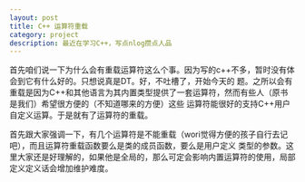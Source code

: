 ```yaml
---
layout: post
title: C++ 运算符重载
category: project
description: 最近在学习C++，写点nlog攒点人品
---
```

首先咱们说一下为什么会有重载运算符这么个事。因为写的c++不多，暂时没有体会到它有什么好的。只想说真是DT。好，不吐槽了，开始今天的
题。之所以会有重载是因为C++和其他语言为其内置类型提供了一套运算符，然而有些人（原书是我们）希望很方便的（不知道哪来的方便）这些
运算符能很好的支持C++用户自定义运算。于是就有了运算符的重载。

首先跟大家强调一下，有几个运算符是不能重载（wori觉得方便的孩子自行去记吧），而且运算符重载函数要么是类的成员函数，要么是用户定义
类型的参数。这里大家还是好理解的，如果他是全局的，那么可定会影响内置运算符的使用，局部定义定义话会增加维护难度。